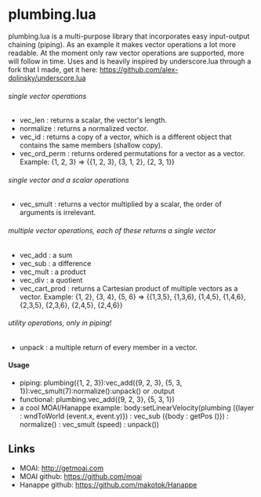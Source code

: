# plumbing.lua
plumbing.lua is a multi-purpose library that incorporates
easy input-output chaining (piping). As an example it makes vector operations a lot more readable.
At the moment only raw vector operations are supported, more will follow in time.
Uses and is heavily inspired by underscore.lua through a fork that I made,
get it here: https://github.com/alex-dolinsky/underscore.lua


###### single vector operations

- vec_len : returns a scalar, the vector's length.
- normalize : returns a normalized vector.
- vec_id : returns a copy of a vector, which is a different object that contains the same members (shallow copy).
- vec_ord_perm : returns ordered permutations for a vector as a vector. Example: {1, 2, 3} => {{1, 2, 3}, {3, 1, 2}, {2, 3, 1}}

###### single vector and a scalar operations

- vec_smult : returns a vector multiplied by a scalar, the order of arguments is irrelevant.

###### multiple vector operations, *each of these returns a single vector*

- vec_add : a sum
- vec_sub : a difference
- vec_mult : a product
- vec_div : a quotient
- vec_cart_prod : returns a Cartesian product of multiple vectors as a vector. Example: {1, 2}, {3, 4}, {5, 6} =>
{{1,3,5}, {1,3,6}, {1,4,5}, {1,4,6}, {2,3,5}, {2,3,6}, {2,4,5}, {2,4,6}}

###### utility operations, only in piping!
- unpack : a multiple return of every member in a vector.

#### Usage

- piping: plumbing({1, 2, 3}):vec_add({9, 2, 3}, {5, 3, 1}):vec_smult(7):normalize():unpack() or .output
- functional: plumbing.vec_add({9, 2, 3}, {5, 3, 1})
- a cool MOAI/Hanappe example: body:setLinearVelocity(plumbing ({layer : wndToWorld (event.x, event.y)}) : vec_sub ({body  : getPos ()}) : normalize() : vec_smult (speed) : unpack())


## Links
- MOAI: http://getmoai.com 
- MOAI github: https://github.com/moai
- Hanappe github: https://github.com/makotok/Hanappe

